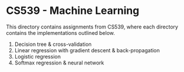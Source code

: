 # CS539 - Machine Learning
This directory contains assignments from CS539, where each directory contains the implementations outlined below.
1. Decision tree & cross-validation
2. Linear regression with gradient descent & back-propagation
3. Logistic regression
4. Softmax regression & neural network
